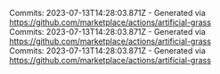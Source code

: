 Commits: 2023-07-13T14:28:03.871Z - Generated via https://github.com/marketplace/actions/artificial-grass
<br>
Commits: 2023-07-13T14:28:03.871Z - Generated via https://github.com/marketplace/actions/artificial-grass
<br>
Commits: 2023-07-13T14:28:03.871Z - Generated via https://github.com/marketplace/actions/artificial-grass
<br>
